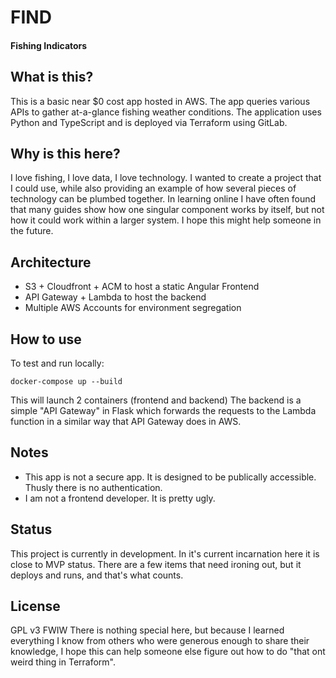 # FIND 
#### Fishing Indicators

## What is this?
This is a basic near $0 cost app hosted in AWS.  The app queries various APIs to gather at-a-glance fishing weather conditions.  The application uses Python and TypeScript and is deployed via Terraform using GitLab.

## Why is this here?
I love fishing, I love data, I love technology.  I wanted to create a project that I could use, while also providing an example of how several pieces of technology can be plumbed together.  In learning online I have often found that many guides show how one singular component works by itself, but not how it could work within a larger system.  I hope this might help someone in the future.


## Architecture
- S3 + Cloudfront + ACM to host a static Angular Frontend
- API Gateway + Lambda to host the backend
- Multiple AWS Accounts for environment segregation

## How to use
To test and run locally:

    docker-compose up --build
    
This will launch 2 containers (frontend and backend)
The backend is a simple "API Gateway" in Flask which forwards the requests to the Lambda function in a similar way that API Gateway does in AWS.

## Notes
- This app is not a secure app.  It is designed to be publically accessible. Thusly there is no authentication.  
- I am not a frontend developer.  It is pretty ugly.

## Status
This project is currently in development.  In it's current incarnation here it is close to MVP status.  There are a few items that need ironing out, but it deploys and runs, and that's what counts.

## License
GPL v3
FWIW There is nothing special here, but because I learned everything I know from others who were generous enough to share their knowledge, I hope this can help someone else figure out how to do "that ont weird thing in Terraform".  